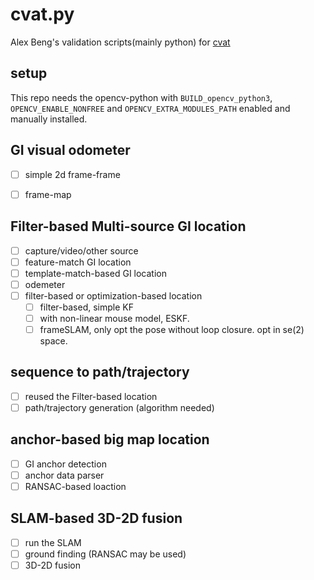 # cvat.py

Alex Beng's validation scripts(mainly python) for [cvat](https://github.com/GengGode/cvAutoTrack)

## setup

This repo needs the opencv-python with `BUILD_opencv_python3`, `OPENCV_ENABLE_NONFREE` and `OPENCV_EXTRA_MODULES_PATH` enabled and manually installed.

## GI visual odometer
- [ ] simple 2d frame-frame
- [ ] frame-map


## Filter-based Multi-source GI location

- [ ] capture/video/other source
- [ ] feature-match GI location
- [ ] template-match-based GI location
- [ ] odemeter
- [ ] filter-based or optimization-based location
    - [ ] filter-based, simple KF
    - [ ] with non-linear mouse model, ESKF.
    - [ ] frameSLAM, only opt the pose without loop closure. opt in se(2) space.

## sequence to path/trajectory

- [ ] reused the Filter-based location
- [ ] path/trajectory generation (algorithm needed)
  
## anchor-based big map location

- [ ] GI anchor detection
- [ ] anchor data parser
- [ ] RANSAC-based loaction

## SLAM-based 3D-2D fusion

- [ ] run the SLAM 
- [ ] ground finding (RANSAC may be used)
- [ ] 3D-2D fusion
